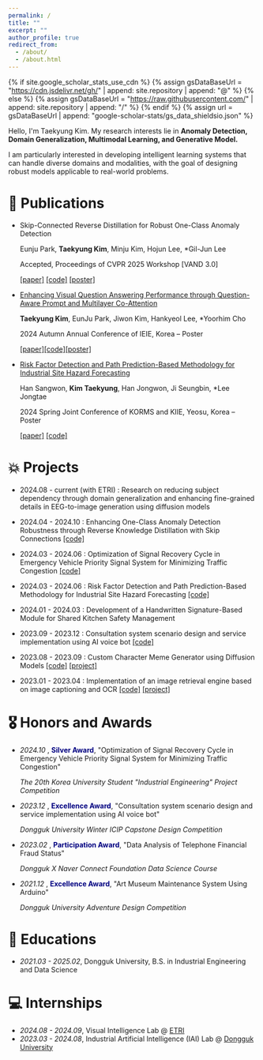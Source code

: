```yaml
---
permalink: /
title: ""
excerpt: ""
author_profile: true
redirect_from: 
  - /about/
  - /about.html
---
```


{% if site.google_scholar_stats_use_cdn %}
{% assign gsDataBaseUrl = "https://cdn.jsdelivr.net/gh/" | append: site.repository | append: "@" %}
{% else %}
{% assign gsDataBaseUrl = "https://raw.githubusercontent.com/" | append: site.repository | append: "/" %}
{% endif %}
{% assign url = gsDataBaseUrl | append: "google-scholar-stats/gs_data_shieldsio.json" %}

<span class='anchor' id='about-me'></span>

Hello, I'm Taekyung Kim.
My research interests lie in <strong>Anomaly Detection, Domain Generalization, Multimodal Learning, and Generative Model.</strong>


I am particularly interested in developing intelligent learning systems that can handle diverse domains and modalities, with the goal of designing robust models applicable to real-world problems.


<!-- # 🔥 News
- *2022.02*: &nbsp;🎉🎉 Lorem ipsum dolor sit amet, consectetur adipiscing elit. Vivamus ornare aliquet ipsum, ac tempus justo dapibus sit amet. 
- *2022.02*: &nbsp;🎉🎉 Lorem ipsum dolor sit amet, consectetur adipiscing elit. Vivamus ornare aliquet ipsum, ac tempus justo dapibus sit amet.  -->

# 📝 Publications 

- Skip-Connected Reverse Distillation for Robust One-Class Anomaly Detection

    Eunju Park, **Taekyung Kim**, Minju Kim, Hojun Lee, *Gil-Jun Lee
    
    Accepted, Proceedings of CVPR 2025 Workshop [VAND 3.0]

    [[paper]](https://openaccess.thecvf.com/content/CVPR2025W/VAND/html/Park_SK-RD4AD__Skip-Connected_Reverse_Distillation_For_Robust_One-Class_Anomaly_Detection_CVPRW_2025_paper.html) [[code]](https://github.com/taekyungss/SK-RD4AD) [[poster]](https://drive.google.com/file/d/1cz3kX4IE-Tta9znFheEUL9pEIXpqFqtm/view?usp=sharing)

- [Enhancing Visual Question Answering Performance through Question-Aware Prompt and Multilayer Co-Attention](https://www.dbpia.co.kr/journal/articleDetail?nodeId=NODE12036380&nodeId=NODE12036380&mobileYN=N&medaTypeCode=185005&isPDFSizeAllowed=true&locale=ko&foreignIpYn=N&articleTitle=%EB%8B%A4%EC%B8%B5+Co-Attention%EA%B3%BC+Question-aware+prompt%EB%A5%BC+%ED%86%B5%ED%95%9C+Knowledge-based+Visual+Question+Answering&articleTitleEn=Enhancing+Knowledge-based+Visual+Question+Answering+Performance+through+Multilayer+Co-Attention+and+Question-Aware+Prompt&voisId=VOIS00762356&voisName=2024%EB%85%84%EB%8F%84+%EB%8C%80%ED%95%9C%EC%A0%84%EC%9E%90%EA%B3%B5%ED%95%99%ED%9A%8C+%EC%B6%94%EA%B3%84%ED%95%99%EC%88%A0%EB%8C%80%ED%9A%8C+%EB%85%BC%EB%AC%B8%EC%A7%91&voisCnt=370&language=ko_KR&hasTopBanner=true)

    **Taekyung Kim**, EunJu Park, Jiwon Kim, Hankyeol Lee, *Yoorhim Cho
    
    2024 Autumn Annual Conference of IEIE, Korea – Poster

    [[paper]](https://www.dbpia.co.kr/journal/articleDetail?nodeId=NODE12036380&nodeId=NODE12036380&mobileYN=N&medaTypeCode=185005&isPDFSizeAllowed=true&locale=ko&foreignIpYn=N&articleTitle=%EB%8B%A4%EC%B8%B5+Co-Attention%EA%B3%BC+Question-aware+prompt%EB%A5%BC+%ED%86%B5%ED%95%9C+Knowledge-based+Visual+Question+Answering&articleTitleEn=Enhancing+Knowledge-based+Visual+Question+Answering+Performance+through+Multilayer+Co-Attention+and+Question-Aware+Prompt&voisId=VOIS00762356&voisName=2024%EB%85%84%EB%8F%84+%EB%8C%80%ED%95%9C%EC%A0%84%EC%9E%90%EA%B3%B5%ED%95%99%ED%9A%8C+%EC%B6%94%EA%B3%84%ED%95%99%EC%88%A0%EB%8C%80%ED%9A%8C+%EB%85%BC%EB%AC%B8%EC%A7%91&voisCnt=370&language=ko_KR&hasTopBanner=true)[[code]](https://github.com/taekyungss/Enhancing-KB-VQA)[[poster]](https://drive.google.com/file/d/1h0xCm3PFQcqc_MAL54inVYem7vm1cvlX/view?usp=sharing)

- [Risk Factor Detection and Path Prediction-Based Methodology for Industrial Site Hazard Forecasting](https://www.dbpia.co.kr/Journal/articleDetail?nodeId=NODE11804534)

    Han Sangwon, **Kim Taekyung**, Han Jongwon, Ji Seungbin, *Lee Jongtae
    
    2024 Spring Joint Conference of KORMS and KIIE, Yeosu, Korea – Poster

    [[paper]](https://www.dbpia.co.kr/Journal/articleDetail?nodeId=NODE11804534) [[code]](https://github.com/taekyungss/flowchain-code-trajectory-prediction)




# 💥 Projects

- 2024.08 - current (with ETRI) : Research on reducing subject dependency through domain generalization and enhancing fine-grained details in EEG-to-image generation using diffusion models

- 2024.04 - 2024.10 : Enhancing One-Class Anomaly Detection Robustness through Reverse Knowledge Distillation with Skip Connections [[code]](https://github.com/taekyungss/SK-RD4AD)

- 2024.03 - 2024.06 : Optimization of Signal Recovery Cycle in Emergency Vehicle Priority Signal System for Minimizing Traffic Congestion [[code]](https://github.com/taekyungss/EVP-Signal-Recovery-Optimization)

- 2024.03 - 2024.06 : Risk Factor Detection and Path Prediction-Based Methodology for Industrial Site Hazard Forecasting [[code]](https://github.com/taekyungss/flowchain-code-trajectory-prediction)

- 2024.01 - 2024.03 : Development of a Handwritten Signature-Based Module for Shared Kitchen Safety Management

- 2023.09 - 2023.12  : Consultation system scenario design and service implementation using AI voice bot [[code]](https://github.com/taekyungss/AI-VoiceBot-toDiscover-the-Vulnerable) 

- 2023.08 - 2023.09 : Custom Character Meme Generator using Diffusion Models [[code]](https://github.com/taekyungss/character_meme_generator) [[project]](https://enchanted-oatmeal-8ab.notion.site/diffusion-c38bc279afb049dd87ff70fedc812541?pvs=4)

- 2023.01 - 2023.04 : Implementation of an image retrieval engine based on image captioning and OCR [[code]](https://github.com/taekyungss/WanduMemories) [[project]](https://enchanted-oatmeal-8ab.notion.site/Image-Captioning-OCR-e0a5c47e604444b5bf6cc67d0084959f?pvs=4)

# 🎖 Honors and Awards


- *2024.10* , <span style="color:navy">**Silver Award**</span>, "Optimization of Signal Recovery Cycle in Emergency Vehicle Priority Signal System for Minimizing Traffic Congestion"
    
    *The 20th Korea University Student "Industrial Engineering" Project Competition*

- *2023.12* ,  <span style="color:navy">**Excellence Award**</span>, "Consultation system scenario design and service implementation using AI voice bot"

    *Dongguk University Winter ICIP Capstone Design Competition*

- *2023.02* ,  <span style="color:navy">**Participation Award**</span>, "Data Analysis of Telephone Financial Fraud Status"

    *Dongguk X Naver Connect Foundation Data Science Course*

- *2021.12* ,  <span style="color:navy">**Excellence Award**</span>, "Art Museum Maintenance System Using Arduino"

    *Dongguk University Adventure Design Competition*


# 📖 Educations
- *2021.03 - 2025.02*,  Dongguk University, B.S. in Industrial Engineering and Data Science

# 💻 Internships

- *2024.08 - 2024.09*, Visual Intelligence Lab @ [ETRI](https://www.etri.re.kr/eng/main/main.etri)
- *2023.03 - 2024.08*, Industrial Artificial Intelligence (IAI) Lab @ [Dongguk University](https://www.dongguk.edu/main)
